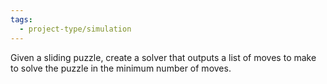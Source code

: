 ```yaml
---
tags:
  - project-type/simulation
---
```


Given a sliding puzzle, create a solver that outputs a list of moves to make to solve the puzzle in the minimum number of moves.